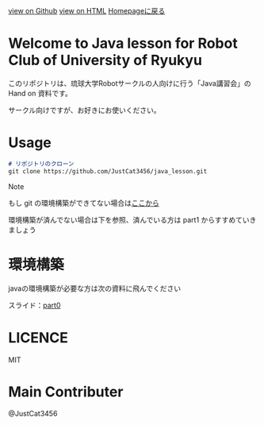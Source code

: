 [view on Github](https://github.com/JustCat3456/java_lesson) [view on HTML](https://justcat3456.github.io/java_lesson/) [Homepageに戻る](https://justcat3456.github.io/)

# Welcome to Java lesson for Robot Club of University of Ryukyu

このリポジトリは、琉球大学Robotサークルの人向けに行う「Java講習会」の Hand on 資料です。

サークル向けですが、お好きにお使いください。

# Usage

```md
# リポジトリのクローン
git clone https://github.com/JustCat3456/java_lesson.git
```

>[!NOTE]
>もし git の環境構築ができてない場合は[ここから](https://docs.google.com/presentation/d/1xSWBKu-rPGJ7vYiRrm72UvACdNRMTLPCBWk9dQlg7CY/edit#slide=id.g2f11d25bc9b_0_9)

環境構築が済んでない場合は下を参照、済んでいる方は part1 からすすめていきましょう

# 環境構築
javaの環境構築が必要な方は次の資料に飛んでください

スライド：[part0](https://docs.google.com/presentation/d/1lCH-qXEnX-DOkh1mO9HDAKTuva4rpODlIfX8Jl-URm4/edit?usp=sharing)

# LICENCE

MIT

# Main Contributer

@JustCat3456
